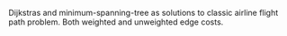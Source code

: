 Dijkstras and minimum-spanning-tree as solutions to classic airline flight path problem. Both weighted and unweighted edge costs. 
